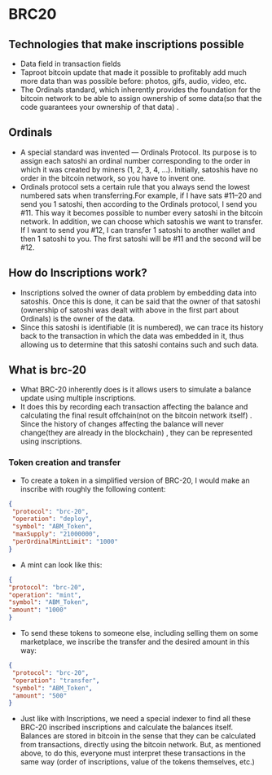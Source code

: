 # BRC20
## Technologies that make inscriptions possible
- Data field in transaction fields
- Taproot bitcoin update that made it possible to profitably add much more data than was possible before: photos, gifs, audio, video, etc.
- The Ordinals standard, which inherently provides the foundation for the bitcoin network to be able to assign ownership of some data(so that the code guarantees your ownership of that data) .
## Ordinals
- A special standard was invented — Ordinals Protocol. Its purpose is to assign each satoshi an ordinal number corresponding to the order in which it was created by miners (1, 2, 3, 4, …). Initially, satoshis have no order in the bitcoin network, so you have to invent one.
- Ordinals protocol sets a certain rule that you always send the lowest numbered sats when transferring.For example, if I have sats #11–20 and send you 1 satoshi, then according to the Ordinals protocol, I send you #11. This way it becomes possible to number every satoshi in the bitcoin network. In addition, we can choose which satoshis we want to transfer. If I want to send you #12, I can transfer 1 satoshi to another wallet and then 1 satoshi to you. The first satoshi will be #11 and the second will be #12.
## How do Inscriptions work?
- Inscriptions solved the owner of data problem by embedding data into satoshis. Once this is done, it can be said that the owner of that satoshi (ownership of satoshi was dealt with above in the first part about Ordinals) is the owner of the data.
- Since this satoshi is identifiable (it is numbered), we can trace its history back to the transaction in which the data was embedded in it, thus allowing us to determine that this satoshi contains such and such data.
## What is brc-20
- What BRC-20 inherently does is it allows users to simulate a balance update using multiple inscriptions.
- It does this by recording each transaction affecting the balance and calculating the final result offchain(not on the bitcoin network itself) . Since the history of changes affecting the balance will never change(they are already in the blockchain) , they can be represented using inscriptions.
### Token creation and transfer
- To create a token in a simplified version of BRC-20, I would make an inscribe with roughly the following content:
```json
{ 
 "protocol": "brc-20",
 "operation": "deploy",
 "symbol": "ABM_Token",
 "maxSupply": "21000000",
 "perOrdinalMintLimit": "1000"
}
```
- A mint can look like this:
```json
{
"protocol": "brc-20",
"operation": "mint",
"symbol": "ABM_Token",
"amount": "1000"
}
```
- To send these tokens to someone else, including selling them on some marketplace, we inscribe the transfer and the desired amount in this way:
```json
{ 
 "protocol": "brc-20",
 "operation": "transfer",
 "symbol": "ABM_Token",
 "amount": "500"
}
```
- Just like with Inscriptions, we need a special indexer to find all these BRC-20 inscribed inscriptions and calculate the balances itself. Balances are stored in bitcoin in the sense that they can be calculated from transactions, directly using the bitcoin network. But, as mentioned above, to do this, everyone must interpret these transactions in the same way (order of inscriptions, value of the tokens themselves, etc.)
